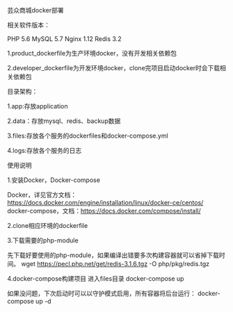 芸众商城docker部署

相关软件版本：

PHP 5.6
MySQL 5.7
Nginx 1.12
Redis 3.2

1.product_dockerfile为生产环境docker，没有开发相关依赖包

2.developer_dockerfile为开发环境docker，clone完项目启动docker时会下载相关依赖包

目录架构：

1.app:存放application

2.data：存放mysql、redis、backup数据

3.files:存放各个服务的dockerfiles和docker-compose.yml

4.logs:存放各个服务的日志

使用说明

1.安装Docker，Docker-compose

Docker，详见官方文档：https://docs.docker.com/engine/installation/linux/docker-ce/centos/
docker-compose，文档：https://docs.docker.com/compose/install/

2.clone相应环境的dockerfile


3.下载需要的php-module

先下载好要使用的php-module，如果编译出错要多次构建容器就可以省掉下载时间。
wget https://pecl.php.net/get/redis-3.1.6.tgz -O php/pkg/redis.tgz

4.docker-compose构建项目
进入files目录
docker-compose up

如果没问题，下次启动时可以以守护模式启用，所有容器将后台运行：
docker-compose up -d


